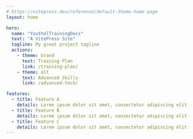 ```yaml
---
# https://vitepress.dev/reference/default-theme-home-page
layout: home

hero:
  name: "YoutholTrainingDocs"
  text: "A VitePress Site"
  tagline: My great project tagline
  actions:
    - theme: brand
      text: Training Plan
      link: /training-plan/
    - theme: alt
      text: Advanced Skills
      link: /advanced-tech/

features:
  - title: Feature A
    details: Lorem ipsum dolor sit amet, consectetur adipiscing elit
  - title: Feature B
    details: Lorem ipsum dolor sit amet, consectetur adipiscing elit
  - title: Feature C
    details: Lorem ipsum dolor sit amet, consectetur adipiscing elit
---
```


